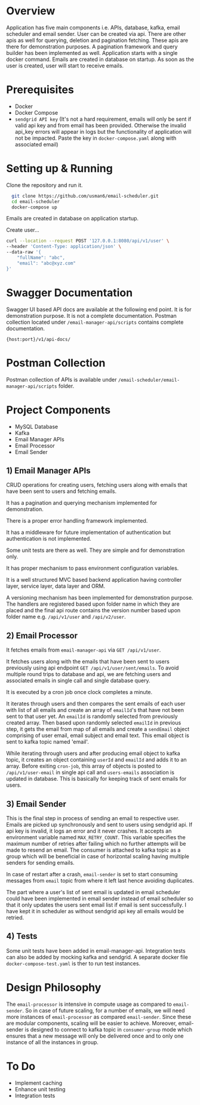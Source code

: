 # Overview

Application has five main components i.e. APIs, database, kafka, email scheduler and email sender. User can be created via api. There are other apis as well for querying, deletion and pagination fetching. These apis are there for demonstration purposes. A pagination framework and query builder has been implemented as well. Application starts with a single docker command. Emails are created in database on startup. As soon as the user is created, user will start to receive emails.

# Prerequisites

- Docker
- Docker Compose
- ```sendgrid API key``` (It's not a hard requirement, emails will only be sent if valid api key and from email has been provided. Otherwise the invalid api_key errors will appear in logs but the functionality of application will not be impacted. Paste the key in ```docker-compose.yaml``` along with associated email)

# Setting up & Running

Clone the repository and run it.

```bash
  git clone https://github.com/usman6/email-scheduler.git
  cd email-scheduler
  docker-compose up
```
Emails are created in database on application startup.

Create user...

```bash
curl --location --request POST '127.0.0.1:8080/api/v1/user' \
--header 'Content-Type: application/json' \
--data-raw '{
    "fullName": "abc",
    "email": "abc@xyz.com"
}'
```

# Swagger Documentation

Swagger UI based API docs are available at the following end point. It is for demonstration purpose. It is not a complete documentation. Postman collection located under ```/email-manager-api/scripts``` contains complete documentation.

```{host:port}/v1/api-docs/```

# Postman Collection

Postman collection of APIs is available under ```/email-scheduler/email-manager-api/scripts``` folder.

# Project Components

- MySQL Database
- Kafka
- Email Manager APIs
- Email Processor
- Email Sender


## 1) Email Manager APIs

CRUD operations for creating users, fetching users along with emails that have been sent to users and fetching emails.

It has a pagination and querying mechanism implemented for demonstration.

There is a proper error handling framework implemented. 

It has a middleware for future implementation of authentication but authentication is not implemented.

Some unit tests are there as well. They are simple and for demonstration only.

It has proper mechanism to pass environment configuration variables.

It is a well structured MVC based backend application having controller layer, service layer, data layer and ORM.

A versioning mechanism has been implemented for demonstration purpose. The handlers are registered based upon folder name in which they are placed and the final api route contains the version number based upon folder name e.g. ```/api/v1/user``` and ```/api/v2/user```.

## 2) Email Processor

It fetches emails from ```email-manager-api``` via ```GET /api/v1/user```.

It fetches users along with the emails that have been sent to users previously using api endpoint ```GET /api/v1/user/sent/emails```. To avoid multiple round trips to database and api, we are fetching users and associated emails in single call and single database query.

It is executed by a cron job once clock completes a minute. 

It iterates through users and then compares the sent emails of each user with list of all emails and create an array of ```emailId```'s that have not been sent to that user yet. An ```emailId``` is randomly selected from previously created array. Then based upon randomly selected ```emailId``` in previous step, it gets the email from map of all emails and create a ```sendEmail``` object comprising of user email, email subject and email text. This email object is sent to kafka topic named 'email'.

While iterating through users and after producing email object to kafka topic, it creates an object containing ```userId``` and ```emailId``` and adds it to an array. Before exiting ```cron-job```, this array of objects is posted to ```/api/v1/user-email``` in single api call and ```users-emails``` association is updated in database. This is basically for keeping track of sent emails for users. 

## 3) Email Sender

This is the final step in process of sending an email to respective user. Emails are picked up synchronously and sent to users using sendgrid api. If api key is invalid, it logs an error and it never crashes. It accepts an environment variable named ```MAX_RETRY_COUNT```. This variable specifies the maximum number of retries after failing which no further attempts will be made to resend an email. The consumer is attached to kafka topic as a group which will be beneficial in case of horizontal scaling having multiple senders for sending emails.

In case of restart after a crash, ```email-sender``` is set to start consuming messages from ```email``` topic from where it left last hence avoiding duplicates. 

The part where a user's list of sent email is updated in email scheduler could have been implemented in email sender instead of email scheduler so that it only updates the users sent email list if email is sent successfully. I have kept it in scheduler as without sendgrid api key all emails would be retried.

## 4) Tests

Some unit tests have been added in email-manager-api. Integration tests can also be added by mocking kafka and sendgrid. A separate docker file ```docker-compose-test.yaml``` is ther to run test instances.

# Design Philosophy
 The ```email-processor``` is intensive in compute usage as compared to ```email-sender```. So in case of future scaling, for a number of emails, we will need more instances of ```email-processor``` as compared ```email-sender```. Since these are modular components, scaling will be easier to achieve. Moreover, email-sender is designed to connect to kafka topic in ```consumer-group``` mode which ensures that a new message will only be delivered once and to only one instance of all the instances in group.

# To Do

- Implement caching
- Enhance unit testing
- Integration tests

